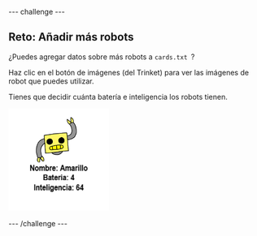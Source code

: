 \--- challenge \---

## Reto: Añadir más robots

¿Puedes agregar datos sobre más robots a `cards.txt `?

Haz clic en el botón de imágenes (del Trinket) para ver las imágenes de robot que puedes utilizar.

Tienes que decidir cuánta batería e inteligencia los robots tienen.

![captura de pantalla](images/robotrumps-yellow.png)

\--- /challenge \---